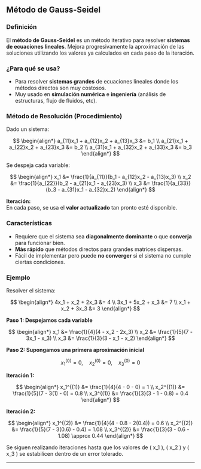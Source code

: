 ## **Método de Gauss-Seidel**

### **Definición**
El **método de Gauss-Seidel** es un método iterativo para resolver **sistemas de ecuaciones lineales**. Mejora progresivamente la aproximación de las soluciones utilizando los valores ya calculados en cada paso de la iteración.

### **¿Para qué se usa?**
- Para resolver **sistemas grandes** de ecuaciones lineales donde los métodos directos son muy costosos.
- Muy usado en **simulación numérica** e **ingeniería** (análisis de estructuras, flujo de fluidos, etc).

### **Método de Resolución (Procedimiento)**
Dado un sistema:

$$
\begin{align*}
a_{11}x_1 + a_{12}x_2 + a_{13}x_3 &= b_1 \\
a_{21}x_1 + a_{22}x_2 + a_{23}x_3 &= b_2 \\
a_{31}x_1 + a_{32}x_2 + a_{33}x_3 &= b_3
\end{align*}
$$

Se despeja cada variable:

$$
\begin{align*}
x_1 &= \frac{1}{a_{11}}(b_1 - a_{12}x_2 - a_{13}x_3) \\
x_2 &= \frac{1}{a_{22}}(b_2 - a_{21}x_1 - a_{23}x_3) \\
x_3 &= \frac{1}{a_{33}}(b_3 - a_{31}x_1 - a_{32}x_2)
\end{align*}
$$

**Iteración:**  
En cada paso, se usa el **valor actualizado** tan pronto esté disponible.

### **Características**
- Requiere que el sistema sea **diagonalmente dominante** o que **converja** para funcionar bien.
- **Más rápido** que métodos directos para grandes matrices dispersas.
- Fácil de implementar pero puede **no converger** si el sistema no cumple ciertas condiciones.

### **Ejemplo**

Resolver el sistema:

$$
\begin{align*}
4x_1 + x_2 + 2x_3 &= 4 \\
3x_1 + 5x_2 + x_3 &= 7 \\
x_1 + x_2 + 3x_3 &= 3
\end{align*}
$$

**Paso 1: Despejamos cada variable**

$$
\begin{align*}
x_1 &= \frac{1}{4}(4 - x_2 - 2x_3) \\
x_2 &= \frac{1}{5}(7 - 3x_1 - x_3) \\
x_3 &= \frac{1}{3}(3 - x_1 - x_2)
\end{align*}
$$

**Paso 2: Supongamos una primera aproximación inicial**

$$
x_1^{(0)} = 0, \quad x_2^{(0)} = 0, \quad x_3^{(0)} = 0
$$

**Iteración 1:**

$$
\begin{align*}
x_1^{(1)} &= \frac{1}{4}(4 - 0 - 0) = 1 \\
x_2^{(1)} &= \frac{1}{5}(7 - 3(1) - 0) = 0.8 \\
x_3^{(1)} &= \frac{1}{3}(3 - 1 - 0.8) = 0.4
\end{align*}
$$

**Iteración 2:**

$$
\begin{align*}
x_1^{(2)} &= \frac{1}{4}(4 - 0.8 - 2(0.4)) = 0.6 \\
x_2^{(2)} &= \frac{1}{5}(7 - 3(0.6) - 0.4) = 1.08 \\
x_3^{(2)} &= \frac{1}{3}(3 - 0.6 - 1.08) \approx 0.44
\end{align*}
$$

Se siguen realizando iteraciones hasta que los valores de \( x_1 \), \( x_2 \) y \( x_3 \) se estabilicen dentro de un error tolerado.

---
